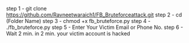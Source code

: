 step 1 - git clone https://github.com/Ravneetwaraich1/FB_Bruteforceattack.git
step 2 - cd (Folder Name)
step 3 - chmod +x fb_bruteforce.py
step 4 - ./fb_bruteforce.py
step 5 - Enter Your Victim Email or Phone No. 
step 6 - Wait 2 min. in 2 min. your victim account is hacked
